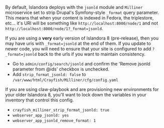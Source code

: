 By default, Islandora deploys with the `jsonld` module and `Milliner` microservice set to strip Drupal's Symfony-style
`_format` query parameter.  This means that when your content is indexed in Fedora, the triplestore, etc... it's URI will
be something like `http://localhost:8000/node/1` and not `http://localhost:8000/node/1?_format=jsonld`.

If you are using a __very__ early version of Islandora 8 (pre-release), then you may have uris with `_format=jsonld` at the
end of them.  If you update to newer code, you will need to ensure that your site is configured to add `?_format=jsonld`
back to the urls if you want to maintain consistency.

- Go to `admin/config/search/jsonld` and confirm the 'Remove jsonld parameter from @ids' checkbox is unchecked.
- Add `strip_format_jsonld: false` to `/var/www/html/Crayfish/Milliner/cfg/config.yaml`

If you are using claw-playbook and are provisioning new environments for your older Islandora 8, you'll want to lock down the
variables in your inventory that control this config.

- `crayfish_milliner_strip_format_jsonld: true`
- `webserver_app_jsonld: yes`
- `webserver_app_jsonld_remove_format: 1`
